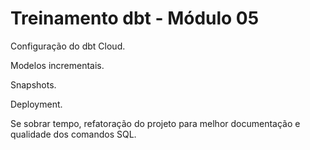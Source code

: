 # Treinamento dbt - Módulo 05

Configuração do dbt Cloud.

Modelos incrementais.

Snapshots.

Deployment.

Se sobrar tempo, refatoração do projeto para melhor documentação e qualidade dos comandos SQL.